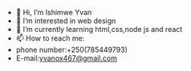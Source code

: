 - 👋 Hi, I’m Ishimwe Yvan
- 👀 I’m interested in web design
- 🌱 I’m currently learning html,css,node js and react
- 📫 How to reach me:
- phone number:+250(785449793)
- E-mail:yvanox467@gmail.com

<!---
yvanox467/yvanox467 is a ✨ special ✨ repository because its `README.md` (this file) appears on your GitHub profile.
You can click the Preview link to take a look at your changes.
--->

